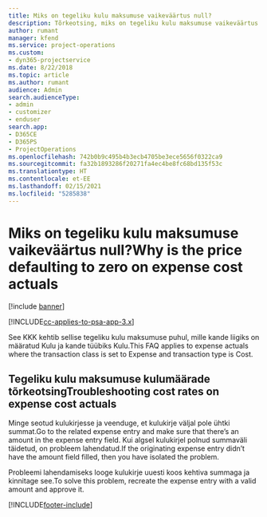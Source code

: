 ```yaml
---
title: Miks on tegeliku kulu maksumuse vaikeväärtus null?
description: Tõrkeotsing, miks on tegeliku kulu maksumuse vaikeväärtus 0.
author: rumant
manager: kfend
ms.service: project-operations
ms.custom:
- dyn365-projectservice
ms.date: 8/22/2018
ms.topic: article
ms.author: rumant
audience: Admin
search.audienceType:
- admin
- customizer
- enduser
search.app:
- D365CE
- D365PS
- ProjectOperations
ms.openlocfilehash: 742b0b9c495b4b3ecb4705be3ece5656f0322ca9
ms.sourcegitcommit: fa32b1893286f20271fa4ec4be8fc68bd135f53c
ms.translationtype: HT
ms.contentlocale: et-EE
ms.lasthandoff: 02/15/2021
ms.locfileid: "5285838"
---
```

# <a name="why-is-the-price-defaulting-to-zero-on-expense-cost-actuals"></a><span data-ttu-id="c3e5d-103">Miks on tegeliku kulu maksumuse vaikeväärtus null?</span><span class="sxs-lookup"><span data-stu-id="c3e5d-103">Why is the price defaulting to zero on expense cost actuals</span></span>

[!include [banner](../includes/psa-now-project-operations.md)]

[!INCLUDE[cc-applies-to-psa-app-3.x](../includes/cc-applies-to-psa-app-3x.md)]

<span data-ttu-id="c3e5d-104">See KKK kehtib sellise tegeliku kulu maksumuse puhul, mille kande liigiks on määratud Kulu ja kande tüübiks Kulu.</span><span class="sxs-lookup"><span data-stu-id="c3e5d-104">This FAQ applies to expense actuals where the transaction class is set to Expense and transaction type is Cost.</span></span>

## <a name="troubleshooting-cost-rates-on-expense-cost-actuals"></a><span data-ttu-id="c3e5d-105">Tegeliku kulu maksumuse kulumäärade tõrkeotsing</span><span class="sxs-lookup"><span data-stu-id="c3e5d-105">Troubleshooting cost rates on expense cost actuals</span></span>

<span data-ttu-id="c3e5d-106">Minge seotud kulukirjesse ja veenduge, et kulukirje väljal pole ühtki summat.</span><span class="sxs-lookup"><span data-stu-id="c3e5d-106">Go to the related expense entry and make sure that there’s an amount in the expense entry field.</span></span> <span data-ttu-id="c3e5d-107">Kui algsel kulukirjel polnud summaväli täidetud, on probleem lahendatud.</span><span class="sxs-lookup"><span data-stu-id="c3e5d-107">If the originating expense entry didn’t have the amount field filled, then you have isolated the problem.</span></span>
 
<span data-ttu-id="c3e5d-108">Probleemi lahendamiseks looge kulukirje uuesti koos kehtiva summaga ja kinnitage see.</span><span class="sxs-lookup"><span data-stu-id="c3e5d-108">To solve this problem, recreate the expense entry with a valid amount and approve it.</span></span>


[!INCLUDE[footer-include](../includes/footer-banner.md)]
